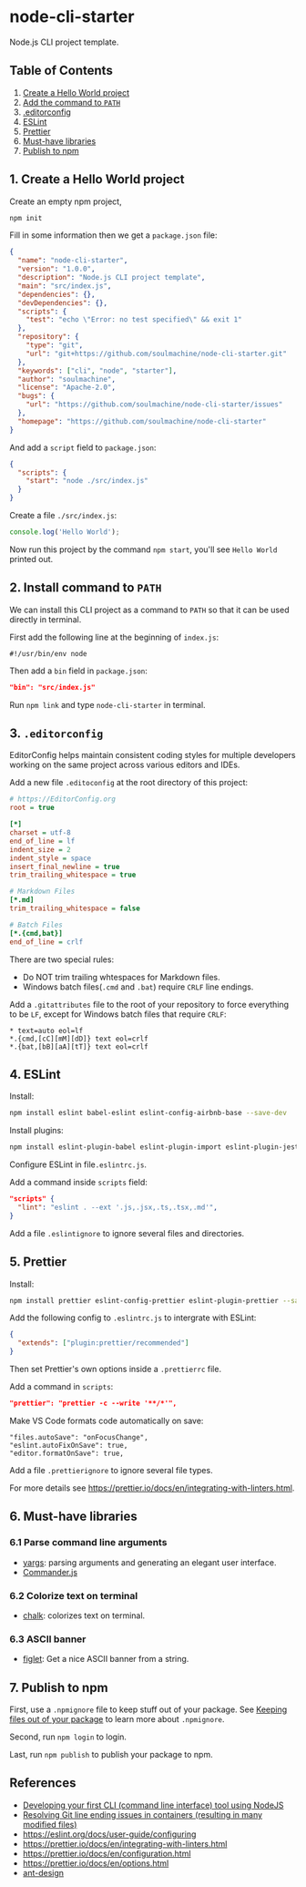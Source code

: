 # node-cli-starter

Node.js CLI project template.

## Table of Contents

1. [Create a Hello World project](#1-create-a-hello-world-project)
1. [Add the command to `PATH`](#2-add-the-command-to-path)
1. [.editorconfig](#3-editorconfig)
1. [ESLint](#4-eslint)
1. [Prettier](#5-prettier)
1. [Must-have libraries](#6-must-have-libraries)
1. [Publish to npm](#7-publish-to-npm)

## 1. Create a Hello World project

Create an empty npm project,

```bash
npm init
```

Fill in some information then we get a `package.json` file:

```json
{
  "name": "node-cli-starter",
  "version": "1.0.0",
  "description": "Node.js CLI project template",
  "main": "src/index.js",
  "dependencies": {},
  "devDependencies": {},
  "scripts": {
    "test": "echo \"Error: no test specified\" && exit 1"
  },
  "repository": {
    "type": "git",
    "url": "git+https://github.com/soulmachine/node-cli-starter.git"
  },
  "keywords": ["cli", "node", "starter"],
  "author": "soulmachine",
  "license": "Apache-2.0",
  "bugs": {
    "url": "https://github.com/soulmachine/node-cli-starter/issues"
  },
  "homepage": "https://github.com/soulmachine/node-cli-starter"
}
```

And add a `script` field to `package.json`:

```json
{
  "scripts": {
    "start": "node ./src/index.js"
  }
}
```

Create a file `./src/index.js`:

```javascript
console.log('Hello World');
```

Now run this project by the command `npm start`, you'll see `Hello World` printed out.

## 2. Install command to `PATH`

We can install this CLI project as a command to `PATH` so that it can be used directly in terminal.

First add the following line at the beginning of `index.js`:

```text
#!/usr/bin/env node
```

Then add a `bin` field in `package.json`:

```json
"bin": "src/index.js"
```

Run `npm link` and type `node-cli-starter` in terminal.

## 3. `.editorconfig`

EditorConfig helps maintain consistent coding styles for multiple developers working on the same project across various editors and IDEs.

Add a new file `.editoconfig` at the root directory of this project:

```ini
# https://EditorConfig.org
root = true

[*]
charset = utf-8
end_of_line = lf
indent_size = 2
indent_style = space
insert_final_newline = true
trim_trailing_whitespace = true

# Markdown Files
[*.md]
trim_trailing_whitespace = false

# Batch Files
[*.{cmd,bat}]
end_of_line = crlf
```

There are two special rules:

- Do NOT trim trailing whtespaces for Markdown files.
- Windows batch files(`.cmd` and `.bat`) require `CRLF` line endings.

Add a `.gitattributes` file to the root of your repository to force everything to be `LF`, except for Windows batch files that require `CRLF`:

```text
* text=auto eol=lf
*.{cmd,[cC][mM][dD]} text eol=crlf
*.{bat,[bB][aA][tT]} text eol=crlf
```

## 4. ESLint

Install:

```bash
npm install eslint babel-eslint eslint-config-airbnb-base --save-dev
```

Install plugins:

```bash
npm install eslint-plugin-babel eslint-plugin-import eslint-plugin-jest eslint-plugin-markdown --save-dev
```

Configure ESLint in file`.eslintrc.js`.

Add a command inside `scripts` field:

```json
"scripts" {
  "lint": "eslint . --ext '.js,.jsx,.ts,.tsx,.md'",
}
```

Add a file `.eslintignore` to ignore several files and directories.

## 5. Prettier

Install:

```bash
npm install prettier eslint-config-prettier eslint-plugin-prettier --save-dev
```

Add the following config to `.eslintrc.js` to intergrate with ESLint:

```json
{
  "extends": ["plugin:prettier/recommended"]
}
```

Then set Prettier's own options inside a `.prettierrc` file.

Add a command in `scripts`:

```json
"prettier": "prettier -c --write '**/*'",
```

Make VS Code formats code automatically on save:

```text
"files.autoSave": "onFocusChange",
"eslint.autoFixOnSave": true,
"editor.formatOnSave": true,
```

Add a file `.prettierignore` to ignore several file types.

For more details see <https://prettier.io/docs/en/integrating-with-linters.html>.

## 6. Must-have libraries

### 6.1 Parse command line arguments

- [yargs](https://www.npmjs.com/package/yargs): parsing arguments and generating an elegant user interface.
- [Commander.js](https://www.npmjs.com/package/commander)

### 6.2 Colorize text on terminal

- [chalk](https://www.npmjs.com/package/chalk): colorizes text on terminal.

### 6.3 ASCII banner

- [figlet](https://www.npmjs.com/package/figlet): Get a nice ASCII banner from a string.

## 7. Publish to npm

First, use a `.npmignore` file to keep stuff out of your package. See [Keeping files out of your package](https://docs.npmjs.com/misc/developers#keeping-files-out-of-your-package) to learn more about `.npmignore`.

Second, run `npm login` to login.

Last, run `npm publish` to publish your package to npm.

## References

- [Developing your first CLI (command line interface) tool using NodeJS](https://dev.to/lucifer1004/developing-your-first-cli-command-line-interface-tool-using-nodejs-4649)
- [Resolving Git line ending issues in containers (resulting in many modified files)](https://code.visualstudio.com/docs/remote/troubleshooting#_resolving-git-line-ending-issues-in-containers-resulting-in-many-modified-files)
- <https://eslint.org/docs/user-guide/configuring>
- <https://prettier.io/docs/en/integrating-with-linters.html>
- <https://prettier.io/docs/en/configuration.html>
- <https://prettier.io/docs/en/options.html>
- [ant-design](https://github.com/ant-design/ant-design)
